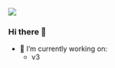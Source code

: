 ![](https://komarev.com/ghpvc/?username=Premiering&color=blueviolet)

### Hi there 👋
- 🔭 I’m currently working on:
    - v3
